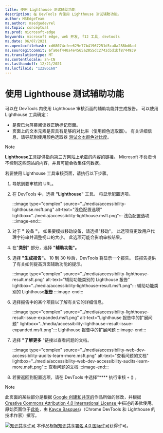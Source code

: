 ```yaml
---
title: 使用 Lighthouse 测试辅助功能
description: 在 DevTools 内使用 Lighthouse 测试辅助功能。
author: MSEdgeTeam
ms.author: msedgedevrel
ms.topic: conceptual
ms.prod: microsoft-edge
keywords: microsoft edge, web 开发, f12 工具, devtools
ms.date: 06/07/2021
ms.openlocfilehash: cd68074cfee629e77b41967251d5ca8a288bd0ad
ms.sourcegitcommit: 6fa0ef440a4e4565a2055dc2742d5d1bf8744939
ms.translationtype: MT
ms.contentlocale: zh-CN
ms.lasthandoff: 12/21/2021
ms.locfileid: "12286168"
---
```

<!-- this article was created on 05/11/2021 by moving a section out from the "Accessibility reference" article (reference.md) -->
<!-- Copyright Kayce Basques

   Licensed under the Apache License, Version 2.0 (the "License");
   you may not use this file except in compliance with the License.
   You may obtain a copy of the License at

       https://www.apache.org/licenses/LICENSE-2.0

   Unless required by applicable law or agreed to in writing, software
   distributed under the License is distributed on an "AS IS" BASIS,
   WITHOUT WARRANTIES OR CONDITIONS OF ANY KIND, either express or implied.
   See the License for the specific language governing permissions and
   limitations under the License.  -->
# <a name="test-accessibility-using-lighthouse"></a>使用 Lighthouse 测试辅助功能

可以在 DevTools 内使用 Lighthouse 审核页面的辅助功能并生成报告。 可以使用 Lighthouse 工具确定：

*   是否已为屏幕阅读器正确标记页面。
*   页面上的文本元素是否具有足够的对比率（使用颜色选取器）。 有关详细信息，请导航到使用颜色选取器 [测试文本颜色对比度](color-picker.md)。

> [!NOTE]
> **Lighthouse**工具提供指向第三方网站上承载的内容的链接。  Microsoft 不负责也不控制这些网站的内容，并且可能会收集任何数据。

若要使用 Lighthouse 工具审核页面，请执行以下步骤。

1.  导航到要审核的 URL。
1.  在 DevTools 中，选择 **"Lighthouse"** 工具。  将显示配置选项。

    :::image type="complex" source="../media/accessibility-lighthouse.msft.png" alt-text="浅色配置选项" lightbox="../media/accessibility-lighthouse.msft.png":::
       浅色配置选项
    :::image-end:::

1.  对于 **"** 设备 **"，** 如果要模拟移动设备，请选择"移动"。  此选项将更改用户代理字符串并调整视口的大小。  此选项可能会影响审核结果。
1.  在"**类别"** 部分，选择 **"辅助功能"。**
1.  选择 **"生成报告"。** 10 到 30 秒后，DevTools 将显示一个报告。  该报告提供了有关如何提高页面辅助功能的提示。

    :::image type="complex" source="../media/accessibility-lighthouse-result.msft.png" alt-text="辅助功能类别的 Lighthouse 报告" lightbox="../media/accessibility-lighthouse-result.msft.png":::
       辅助功能类别的 Lighthouse**报告**
    :::image-end:::

1.  选择报告中的某个项目以了解有关它的详细信息。

    :::image type="complex" source="../media/accessibility-lighthouse-result-issue-expanded.msft.png" alt-text="Lighthouse 报告中的扩展问题" lightbox="../media/accessibility-lighthouse-result-issue-expanded.msft.png":::
       Lighthouse 报告中的扩展问题
    :::image-end:::

1.  选择 **"了解更多** "链接以查看问题的文档。

    :::image type="complex" source="../media/accessibility-web-dev-accessibility-audits-learn-more.msft.png" alt-text="查看问题的文档" lightbox="../media/accessibility-web-dev-accessibility-audits-learn-more.msft.png":::
       查看问题的文档
    :::image-end:::

1.  若要返回到配置选项，请在 DevTools 中选择"**** 执行审核 `+` () 。


<!-- ====================================================================== -->
> [!NOTE]
> 此页面的某些部分是根据 [Google 创建和共享的](https://developers.google.com/terms/site-policies)作品所做的修改，并根据[ Creative Commons Attribution 4.0 International License ](https://creativecommons.org/licenses/by/4.0)中描述的条款使用。
> 原始页面位于[此处](https://developers.google.com/web/tools/chrome-devtools/accessibility/reference)，由 [Kayce Basques](https://developers.google.com/web/resources/contributors/kaycebasques)\（Chrome DevTools 和 Lighthouse 的技术作家）撰写。

[![知识共享许可](https://i.creativecommons.org/l/by/4.0/88x31.png)](https://creativecommons.org/licenses/by/4.0) 本作品根据[知识共享署名 4.0 国际许可](https://creativecommons.org/licenses/by/4.0)获得许可。
